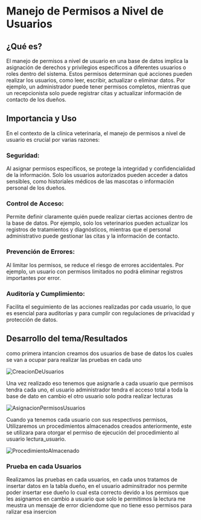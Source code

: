 # Manejo de Permisos a Nivel de Usuarios

## ¿Qué es?

El manejo de permisos a nivel de usuario en una base de datos implica la asignación de derechos y privilegios específicos a diferentes usuarios o roles dentro del sistema. Estos permisos determinan qué acciones pueden realizar los usuarios, como leer, escribir, actualizar o eliminar datos. Por ejemplo, un administrador puede tener permisos completos, mientras que un recepcionista solo puede registrar citas y actualizar información de contacto de los dueños.

## Importancia y Uso
En el contexto de la clínica veterinaria, el manejo de permisos a nivel de usuario es crucial por varias razones:

### Seguridad:
Al asignar permisos específicos, se protege la integridad y confidencialidad de la información. Solo los usuarios autorizados pueden acceder a datos sensibles, como historiales médicos de las mascotas o información personal de los dueños.

### Control de Acceso: 
Permite definir claramente quién puede realizar ciertas acciones dentro de la base de datos. Por ejemplo, solo los veterinarios pueden actualizar los registros de tratamientos y diagnósticos, mientras que el personal administrativo puede gestionar las citas y la información de contacto.

### Prevención de Errores: 
Al limitar los permisos, se reduce el riesgo de errores accidentales. Por ejemplo, un usuario con permisos limitados no podrá eliminar registros importantes por error.

### Auditoría y Cumplimiento: 
Facilita el seguimiento de las acciones realizadas por cada usuario, lo que es esencial para auditorías y para cumplir con regulaciones de privacidad y protección de datos.

## Desarrollo del tema/Resultados
como primera intancion creamos dos usuarios de base de datos los cuales se van a ocupar para realizar las pruebas en cada uno 

![CreacionDeUsuarios](https://github.com/user-attachments/assets/be9a42f2-0056-4f80-a886-70ef77b3d87b)

Una vez realizado eso tenemos que asignarle a cada usuario que permisos tendra cada uno, el usuario administrador tendra el acceso total a toda la base de dato en cambio el otro usuario solo podra realizar lecturas 

![AsignacionPermisosUsuarios](https://github.com/user-attachments/assets/df5dc0a6-0907-453f-a66c-0e1f86139b91)

Cuando ya tenemos cada usuario con sus respectivos permisos, Utilizaremos un procedimientos almacenados creados anteriormente, este se utilizara para otorgar el permiso de ejecución del procedimiento al usuario lectura_usuario.

![ProcedimientoAlmacenado](https://github.com/user-attachments/assets/809e8b32-08c4-4c37-a40f-f363116c111e)

### Prueba en cada Usuarios
Realizamos las pruebas en cada usuarios, en cada unos tratamos de insertar datos en la tabla dueño, en el usuario adminsitrador nos permite poder insertar ese dueño lo cual esta correcto devido a los permisos que les asignamos en cambio a usuario que solo le permitimos la lectura me meustra un mensaje de error diciendome que no tiene esso permisos para ralizar esa insercion 
